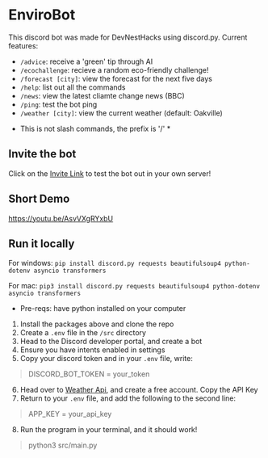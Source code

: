 # EnviroBot 
This discord bot was made for DevNestHacks using discord.py.
Current features:
- `/advice`: receive a 'green' tip through AI
- `/ecochallenge`: recieve a random eco-friendly challenge!
- `/forecast [city]`: view the forecast for the next five days
- `/help`: list out all the commands
- `/news`: view the latest cliamte change news (BBC)
- `/ping`: test the bot ping
- `/weather [city]`: view the current weather (default: Oakville)
* This is not slash commands, the prefix is '/' *

## Invite the bot
Click on the [Invite Link](https://discord.com/oauth2/authorize?client_id=1277436730756304959&permissions=8&integration_type=0&scope=applications.commands+bot) to test the bot out in your own server!

## Short Demo
https://youtu.be/AsvVXgRYxbU

## Run it locally
For windows:
`pip install discord.py requests beautifulsoup4 python-dotenv asyncio transformers`

For mac:
`pip3 install discord.py requests beautifulsoup4 python-dotenv asyncio transformers`
* Pre-reqs: have python installed on your computer

1. Install the packages above and clone the repo
2. Create a `.env` file in the `/src` directory
3. Head to the Discord developer portal, and create a bot
4. Ensure you have intents enabled in settings
5. Copy your discord token and in your `.env` file, write:
> DISCORD_BOT_TOKEN = your_token
6. Head over to [Weather Api](https://www.weatherapi.com/), and create a free account. Copy the API Key
7. Return to your `.env` file, and add the following to the second line:
> APP_KEY = your_api_key
8. Run the program in your terminal, and it should work!
> python3 src/main.py
